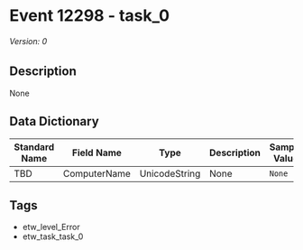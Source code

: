 # Event 12298 - task_0
###### Version: 0

## Description
None

## Data Dictionary
|Standard Name|Field Name|Type|Description|Sample Value|
|---|---|---|---|---|
|TBD|ComputerName|UnicodeString|None|`None`|

## Tags
* etw_level_Error
* etw_task_task_0